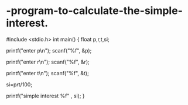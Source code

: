 # -program-to-calculate-the-simple-interest.

 #include <stdio.h>
int main()
{
  float p,r,t,si;
  
  printf("enter p\n");
  scanf("%f", &p);
  
  printf("enter r\n");
  scanf("%f", &r);
  
  printf("enter t\n");
  scanf("%f", &t);
  
  si=p*r*t/100;
  
  printf("simple interest %f" , si);
}

